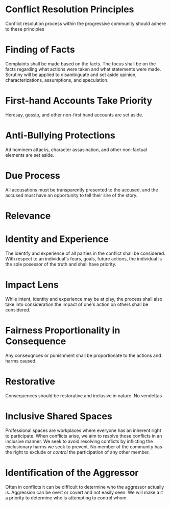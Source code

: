 # Conflict Resolution Principles


Conflict resolution process within the progressive community should adhere to these principles

# Finding of Facts
Complaints shall be made based on the facts. The focus shall be on the facts regarding what actions were taken and what statements were made.
Scrutiny will be applied to disambiguate and set aside opinion, characterizations, assumptions, and speculation.

# First-hand Accounts Take Priority
Heresay, gossip, and other non-first hand accounts are set aside.

# Anti-Bullying Protections
Ad hominem attacks, character assasination, and other non-factual elements are set aside.

# Due Process
All accusations must be transparently presented to the accused, and the accused must have an opportunity to tell their sire of the story.

# Relevance

# Identity and Experience
The identify and experience of all parties in the conflict shall be considered.  With respect to an individual's fears, goals, future actions, the individual is the sole posessor of the truth and shall have priority.

# Impact Lens
While intent, identity and experience may be at play, the process shall also take into consideration the impact of one's action on others shall be considered.

# Fairness Proportionality in Consequence
Any conseuqnces or punishment shall be proportionate to the actions and harms caused.

# Restorative
Consequences should be restorative and inclusive in nature.  No vendettas

# Inclusive Shared Spaces
Professional spaces are workplaces where everyone has an inherent right to participate.  When conflicts arise, we aim to resolve those conflicts in an inclusive manner.  We seek to avoid resolving conflicts by inflicting the exclusionary harms we seek to prevent.
No member of the community has the right to exclude or *control* the participation of any other member.

# Identification of the Aggressor
Often in conflicts it can be difficult to determine who the aggressor actually is.  Aggression can be overt or covert and not easily seen.  We will make a it a priority to determine who is attempting to control whom.

